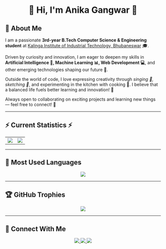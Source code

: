 <h1 align="center">🌟 Hi, I'm Anika Gangwar 🌟</h1>
<h2>👋 About Me</h2>
<p>
  I am a passionate <strong>3rd-year B.Tech Computer Science & Engineering student</strong> at  
  <a href="https://kiit.ac.in/" target="_blank" rel="noopener noreferrer">Kalinga Institute of Industrial Technology, Bhubaneswar</a> 🎓.
</p>
<p>
  Driven by curiosity and innovation, I am eager to deepen my skills in <strong>Artificial Intelligence 🤖, Machine Learning 📊, Web Development 💻</strong>, and other emerging technologies shaping our future 🌟.
</p>
<p>
  Outside the world of code, I love expressing creativity through <em>singing 🎤, sketching 🎨</em>, and experimenting in the kitchen with cooking 🍳.  
  I believe that a balanced life fuels better learning and innovation! 🚀
</p>
<p>
  Always open to collaborating on exciting projects and learning new things — feel free to connect! 🤝
</p>


---

## ⚡ Current Statistics ⚡

<table align="center">
  <tr>
    <td align="center">
      <img src="https://github-readme-streak-stats.herokuapp.com?user=annahunn20&theme=tokyonight&hide_border=false" />
    </td>
    <td align="center">
      <img src="https://github-readme-stats.vercel.app/api?username=annahunn20&show_icons=true&theme=radical" />
    </td>
  </tr>
</table>

---

## 🧠 Most Used Languages

<p align="center">
  <img src="https://github-readme-stats.vercel.app/api/top-langs/?username=annahunn20&layout=compact&theme=tokyonight" />
</p>

---

## 🏆 GitHub Trophies

<p align="center">
  <img src="https://github-profile-trophy.vercel.app/?username=annahunn20&theme=tokyonight&no-frame=true&column=4" />
</p>

---

## 🔗 Connect With Me

<p align="center">
  <a href="https://www.linkedin.com/in/anika-gangwar-3a10772b1/" target="_blank">
    <img src="https://img.shields.io/badge/LinkedIn-blue?style=flat&logo=linkedin" />
  </a>
  <a href="https://leetcode.com/u/anika_20/" target="_blank">
    <img src="https://img.shields.io/badge/LeetCode-orange?style=flat&logo=leetcode" />
  </a>
  <a href="mailto:anikagangwar2005@gmail.com">
    <img src="https://img.shields.io/badge/Email-red?style=flat&logo=gmail" />
  </a>
</p>
